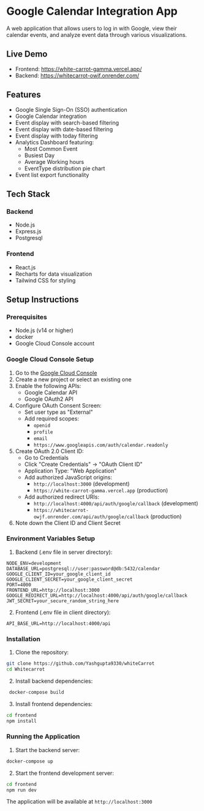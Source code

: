 # Google Calendar Integration App

A web application that allows users to log in with Google, view their calendar events, and analyze event data through various visualizations.

## Live Demo

- Frontend: https://white-carrot-gamma.vercel.app/
- Backend:  https://whitecarrot-owjf.onrender.com/

## Features

- Google Single Sign-On (SSO) authentication
- Google Calendar integration
-  Event display with search-based filtering
-  Event display with date-based filtering
-  Event display with today filtering
- Analytics Dashboard featuring:
  - Most Common Event
  - Busiest Day
  - Average Working hours
  - EventType distribution pie chart
- Event list export functionality

## Tech Stack

### Backend
- Node.js
- Express.js
- Postgresql

### Frontend
- React.js
- Recharts for data visualization
- Tailwind CSS for styling

## Setup Instructions

### Prerequisites
- Node.js (v14 or higher)
- docker
- Google Cloud Console account

### Google Cloud Console Setup

1. Go to the [Google Cloud Console](https://console.cloud.google.com)
2. Create a new project or select an existing one
3. Enable the following APIs:
   - Google Calendar API
   - Google OAuth2 API
4. Configure OAuth Consent Screen:
   - Set user type as "External"
   - Add required scopes:
     - `openid`
     - `profile`
     - `email`
     - `https://www.googleapis.com/auth/calendar.readonly`
5. Create OAuth 2.0 Client ID:
   - Go to Credentials
   - Click "Create Credentials" → "OAuth Client ID"
   - Application Type: "Web Application"
   - Add authorized JavaScript origins:
     - `http://localhost:3000` (development)
     - `https://white-carrot-gamma.vercel.app` (production)
   - Add authorized redirect URIs:
     - `http://localhost:4000/api/auth/google/callback` (development)
     - `https://whitecarrot-owjf.onrender.com/api/auth/google/callback` (production)
6. Note down the Client ID and Client Secret

### Environment Variables Setup

1. Backend (.env file in server directory):
```
NODE_ENV=development
DATABASE_URL=postgresql://user:password@db:5432/calendar
GOOGLE_CLIENT_ID=your_google_client_id
GOOGLE_CLIENT_SECRET=your_google_client_secret
PORT=4000
FRONTEND_URL=http://localhost:3000
GOOGLE_REDIRECT_URL=http://localhost:4000/api/auth/google/callback
JWT_SECRET=your_secure_random_string_here
```

2. Frontend (.env file in client directory):
```
API_BASE_URL=http://localhost:4000/api
```

### Installation

1. Clone the repository:
```bash
git clone https://github.com/Yashgupta9330/whiteCarrot
cd Whitecarrot
```

2. Install backend dependencies:
```bash
 docker-compose build
```

3. Install frontend dependencies:
```bash
cd frontend
npm install
```

### Running the Application

1. Start the backend server:
```bash
docker-compose up
```

2. Start the frontend development server:
```bash
cd frontend
npm run dev
```

The application will be available at `http://localhost:3000`
